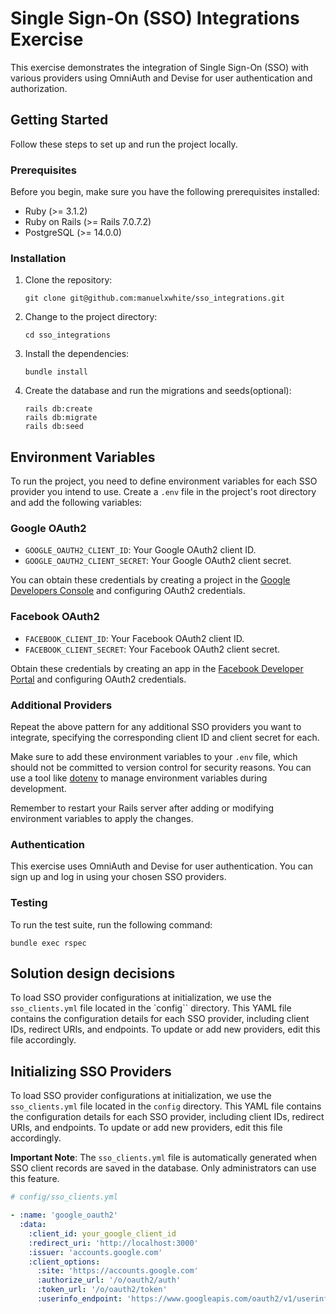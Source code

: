 # Single Sign-On (SSO) Integrations Exercise

This exercise demonstrates the integration of Single Sign-On (SSO) with various providers using OmniAuth and Devise for user authentication and authorization.

## Getting Started

Follow these steps to set up and run the project locally.

### Prerequisites

Before you begin, make sure you have the following prerequisites installed:

- Ruby (>= 3.1.2)
- Ruby on Rails (>= Rails 7.0.7.2)
- PostgreSQL (>= 14.0.0)

### Installation

1. Clone the repository:

   ```shell
   git clone git@github.com:manuelxwhite/sso_integrations.git

2. Change to the project directory:

    ```shell
    cd sso_integrations

3. Install the dependencies:

    ```shell
    bundle install

4. Create the database and run the migrations and seeds(optional):

    ```shell
    rails db:create
    rails db:migrate
    rails db:seed

## Environment Variables

To run the project, you need to define environment variables for each SSO provider you intend to use. Create a `.env` file in the project's root directory and add the following variables:

### Google OAuth2

- `GOOGLE_OAUTH2_CLIENT_ID`: Your Google OAuth2 client ID.
- `GOOGLE_OAUTH2_CLIENT_SECRET`: Your Google OAuth2 client secret.

You can obtain these credentials by creating a project in the [Google Developers Console](https://console.developers.google.com/) and configuring OAuth2 credentials.

### Facebook OAuth2

- `FACEBOOK_CLIENT_ID`: Your Facebook OAuth2 client ID.
- `FACEBOOK_CLIENT_SECRET`: Your Facebook OAuth2 client secret.

Obtain these credentials by creating an app in the [Facebook Developer Portal](https://developers.facebook.com/) and configuring OAuth2 credentials.

### Additional Providers

Repeat the above pattern for any additional SSO providers you want to integrate, specifying the corresponding client ID and client secret for each.

Make sure to add these environment variables to your `.env` file, which should not be committed to version control for security reasons. You can use a tool like [dotenv](https://github.com/bkeepers/dotenv) to manage environment variables during development.

Remember to restart your Rails server after adding or modifying environment variables to apply the changes.

### Authentication
This exercise uses OmniAuth and Devise for user authentication. You can sign up and log in using your chosen SSO providers.

### Testing

To run the test suite, run the following command:

```shell
bundle exec rspec
```

## Solution design decisions

To load SSO provider configurations at initialization, we use the `sso_clients.yml` file located in the `config`` directory. This YAML file contains the configuration details for each SSO provider, including client IDs, redirect URIs, and endpoints. To update or add new providers, edit this file accordingly.

## Initializing SSO Providers

To load SSO provider configurations at initialization, we use the `sso_clients.yml` file located in the `config` directory. This YAML file contains the configuration details for each SSO provider, including client IDs, redirect URIs, and endpoints. To update or add new providers, edit this file accordingly.

**Important Note**: The `sso_clients.yml` file is automatically generated when SSO client records are saved in the database. Only administrators can use this feature.

```yaml
# config/sso_clients.yml

- :name: 'google_oauth2'
  :data:
    :client_id: your_google_client_id
    :redirect_uri: 'http://localhost:3000'
    :issuer: 'accounts.google.com'
    :client_options:
      :site: 'https://accounts.google.com'
      :authorize_url: '/o/oauth2/auth'
      :token_url: '/o/oauth2/token'
      :userinfo_endpoint: 'https://www.googleapis.com/oauth2/v1/userinfo'
```
